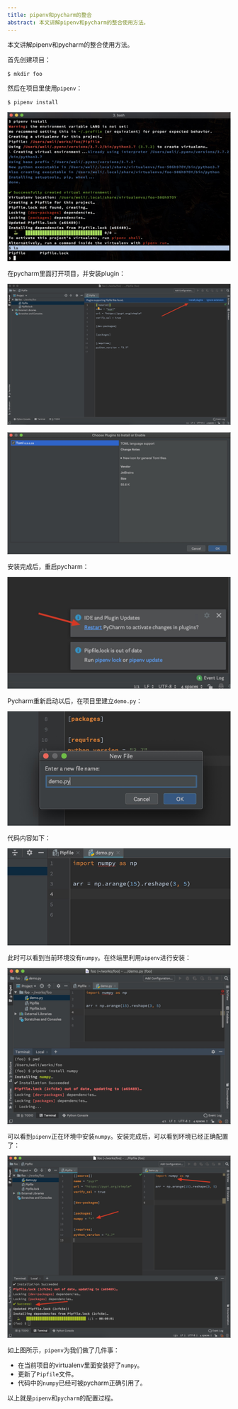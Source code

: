 ```yaml
---
title: pipenv和pycharm的整合
abstract: 本文讲解pipenv和pycharm的整合使用方法。
---
```




本文讲解pipenv和pycharm的整合使用方法。

首先创建项目：

```bash
$ mkdir foo
```

然后在项目里使用`pipenv`：

```bash
$ pipenv install
```

![](https://raw.githubusercontent.com/liweinan/blogpic2019/master/data/mar22/C8F4053C-A0D0-4C87-B305-F512D2CD5531.png)

在pycharm里面打开项目，并安装plugin：

![](https://raw.githubusercontent.com/liweinan/blogpic2019/master/data/mar22/C5847929-9B06-479E-A434-16CCD4E81FAE.png)

![](https://raw.githubusercontent.com/liweinan/blogpic2019/master/data/mar22/CADDCC05-2577-4381-BE0D-BC6F71EFB36B.png)

安装完成后，重启pycharm：

![](https://raw.githubusercontent.com/liweinan/blogpic2019/master/data/mar22/3381CB54-A711-4112-B22B-03296082CD80.png)

Pycharm重新启动以后，在项目里建立`demo.py`：

![](https://raw.githubusercontent.com/liweinan/blogpic2019/master/data/mar22/90DADC26-F831-45C4-B3E1-B7A9B311EA4F.png)

代码内容如下：

![](https://raw.githubusercontent.com/liweinan/blogpic2019/master/data/mar22/D0CCA974-99C3-47CB-9D6B-DD62AE329DCF.png)

此时可以看到当前环境没有`numpy`。在终端里利用`pipenv`进行安装：

![](https://raw.githubusercontent.com/liweinan/blogpic2019/master/data/mar22/3EB7B5CA-01B1-4D84-87D3-A269147B871A.png)

可以看到`pipenv`正在环境中安装`numpy`。安装完成后，可以看到环境已经正确配置了：

![](https://raw.githubusercontent.com/liweinan/blogpic2019/master/data/mar22/778E9D22-28C1-4110-9F7D-279EABEFBC64.png)

如上图所示，`pipenv`为我们做了几件事：

* 在当前项目的virtualenv里面安装好了`numpy`。
* 更新了`Pipfile`文件。
* 代码中的`numpy`已经可被pycharm正确引用了。

以上就是`pipenv`和`pycharm`的配置过程。


